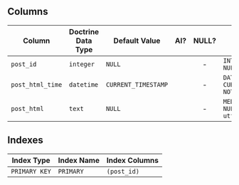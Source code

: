 ## Columns

| Column | Doctrine Data Type | Default Value | AI? | NULL? | Column DDL |
| ------ | ------------------ | ------------- | :-: | :---: | ---------- |
| `post_id` | `integer` | `NULL` |  | - | `INT UNSIGNED NOT NULL` |
| `post_html_time` | `datetime` | `CURRENT_TIMESTAMP` |  | - | `DATETIME DEFAULT CURRENT_TIMESTAMP NOT NULL` |
| `post_html` | `text` | `NULL` |  | - | `MEDIUMTEXT NOT NULL COLLATE utf8mb4_unicode_ci` |

## Indexes

| Index Type | Index Name | Index Columns |
| ---------- | ---------- | ------------- |
| `PRIMARY KEY` | `PRIMARY` | `(post_id)` |
